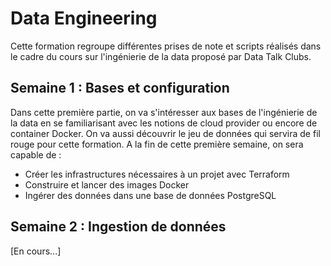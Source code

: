 # Data Engineering

Cette formation regroupe différentes prises de note et scripts réalisés dans le cadre du cours sur l'ingénierie de la data proposé par Data Talk Clubs.

## Semaine 1 : Bases et configuration

Dans cette première partie, on va s'intéresser aux bases de l'ingénierie de la data en se familiarisant avec les notions de cloud provider ou encore de container Docker. On va aussi découvrir le jeu de données qui servira de fil rouge pour cette formation. A la fin de cette première semaine, on sera capable de :
- Créer les infrastructures nécessaires à un projet avec Terraform
- Construire et lancer des images Docker
- Ingérer des données dans une base de données PostgreSQL

## Semaine 2 : Ingestion de données

[En cours...]
